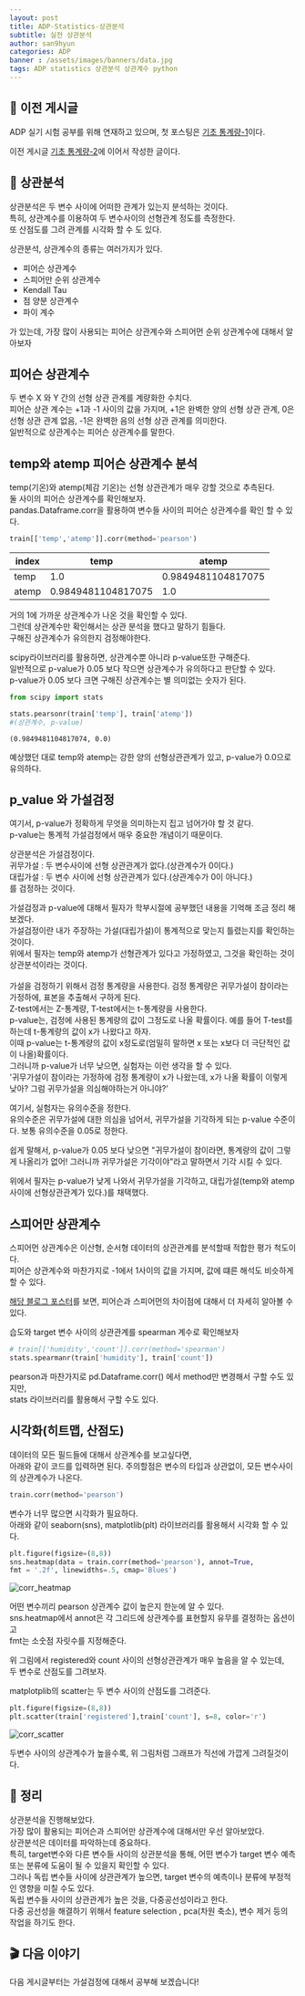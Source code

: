 ```yaml
---
layout: post
title: ADP-Statistics-상관분석
subtitle: 실전 상관분석
author: san9hyun
categories: ADP
banner : /assets/images/banners/data.jpg
tags: ADP statistics 상관분석 상관계수 python
---
```


## 🚪 이전 게시글

ADP 실기 시험 공부를 위해 연재하고 있으며,
첫 포스팅은 [기초 통계량-1](https://predictorssh.github.io/adp/2022/03/11/ADP-statistics-0.html)이다.


이전 게시글 [기초 통계량-2](https://predictorssh.github.io/adp/2022/03/13/ADP-statistics-1.html)에 이어서 작성한 글이다.

## 🔑 상관분석

상관분석은 두 변수 사이에 어떠한 관계가 있는지 분석하는 것이다.<br>
특히, 상관계수를 이용하여 두 변수사이의 선형관계 정도를 측정한다.<br>
또 산점도를 그려 관계를 시각화 할 수 도 있다.<br>

상관분석, 상관계수의 종류는 여러가지가 있다.

- 피어슨 상관계수
- 스피어만 순위 상관계수
- Kendall Tau
- 점 양분 상관계수
- 파이 계수 

가 있는데, 가장 많이 사용되는 피어슨 상관계수와 스피어먼 순위 상관계수에 대해서 알아보자
  
## 피어슨 상관계수
두 변수 X 와 Y 간의 선형 상관 관계를 계량화한 수치다. <br>
피어슨 상관 계수는 +1과 -1 사이의 값을 가지며, +1은 완벽한 양의 선형 상관 관계, 0은 선형 상관 관계 없음, -1은 완벽한 음의 선형 상관 관계를 의미한다.<br>
일반적으로 상관계수는 피어슨 상관계수를 말한다.<br>

## temp와 atemp 피어슨 상관계수 분석
temp(기온)와 atemp(체감 기온)는 선형 상관관계가 매우 강할 것으로 추측된다.<br>
둘 사이의 피어슨 상관계수를 확인해보자.<br>
pandas.Dataframe.corr을 활용하여 변수들 사이의 피어슨 상관계수를 확인 할 수 있다.
```python
train[['temp','atemp']].corr(method='pearson')
```

  |index|temp|atemp|
  |---|---|---|
  |temp|1\.0|0\.9849481104817075|
  |atemp|0\.9849481104817075|1\.0|


거의 1에 가까운 상관계수가 나온 것을 확인할 수 있다.<br>
그런데 상관계수만 확인해서는 상관 분석을 했다고 말하기 힘들다. <br>
구해진 상관계수가 유의한지 검정해야한다.<br>

scipy라이브러리를 활용하면, 상관계수뿐 아니라 p-value또한 구해준다.<br>
일반적으로 p-value가 0.05 보다 작으면 상관계수가 유의하다고 판단할 수 있다.<br>
p-value가 0.05 보다 크면 구해진 상관계수는 별 의미없는 숫자가 된다.

```python
from scipy import stats

stats.pearsonr(train['temp'], train['atemp'])
#(상관계수, p-value)
```
```text
(0.9849481104817074, 0.0)
```

예상했던 대로 temp와 atemp는 강한 양의 선형상관관계가 있고, p-value가 0.0으로 유의하다.

## p_value 와 가설검정

여기서, p-value가 정확하게 무엇을 의미하는지 집고 넘어가야 할 것 같다.<br>
p-value는 통계적 가설검정에서 매우 중요한 개념이기 때문이다.<br>

상관분석은 가설검정이다.<br>
귀무가설 : 두 변수사이에 선형 상관관계가 없다.(상관계수가 0이다.) <br>
대립가설 : 두 변수 사이에 선형 상관관계가 있다.(상관계수가 0이 아니다.) <br>
를 검정하는 것이다.<br>

가설검정과 p-value에 대해서 필자가 학부시절에 공부했던 내용을 기억해 조금 정리 해보겠다.<br>
가설검정이란 내가 주장하는 가설(대립가설)이 통계적으로 맞는지 틀렸는지를 확인하는 것이다.<br>
위에서 필자는 temp와 atemp가 선형관계가 있다고 가정하였고, 그것을 확인하는 것이 상관분석이라는 것이다.<br>
<br>
가설을 검정하기 위해서 검정 통계량을 사용한다. 검정 통계량은 귀무가설이 참이라는 가정하에, 표본을 추출해서 구하게 된다.<br>
Z-test에서는 Z-통계량, T-test에서는 t-통계량을 사용한다. 
<br>
p-value는, 검정에 사용된 통계량의 값이 그정도로 나올 확률이다. 예를 들어 T-test를 하는데 t-통계량의 값이 x가 나왔다고 하자.<br> 
이때 p-value는 t-통계량의 값이 x정도로(엄밀히 말하면 x 또는 x보다 더 극단적인 값이 나올)확률이다. <br>
그러니까 p-value가 너무 낮으면, 실험자는 이런 생각을 할 수 있다. <br>
'귀무가설이 참이라는 가정하에 검정 통계량이 x가 나왔는데, x가 나올 확률이 이렇게 낮아? 그럼 귀무가설을 의심해야하는거 아니야?' 

여기서, 실험자는 유의수준을 정한다.<br>
유의수준은 귀무가설에 대한 의심을 넘어서, 귀무가설을 기각하게 되는 p-value 수준이다. 보통 유의수준을 0.05로 정한다.<br>

쉽게 말해서, p-value가 0.05 보다 낮으면 "귀무가설이 참이라면, 통계량의 값이 그렇게  나올리가 없어! 그러니까 귀무가설은 기각이야"라고 말하면서 기각 시킬 수 있다.<br>

위에서 필자는 p-value가 낮게 나와서 귀무가설을 기각하고, 대립가설(temp와 atemp 사이에 선형상관관계가 있다.)를 채택했다.

## 스피어만 상관계수

스피어먼 상관계수은 이산형, 순서형 데이터의 상관관계를 분석할때 적합한 평가 척도이다.<br>
피어슨 상관계수와 마찬가지로 -1에서 1사이의 값을 가지며, 값에 떄른 해석도 비슷하게 할 수 있다.

[해당 블로그 포스터](https://hyen4110.tistory.com/38)를 보면, 피어슨과 스피어먼의 차이점에 대해서 더 자세히 알아볼 수 있다.


습도와 target 변수 사이의 상관관계를 spearman 계수로 확인해보자

```python
# train[['humidity','count']].corr(method='spearman') 
stats.spearmanr(train['humidity'], train['count'])
```

pearson과 마찬가지로 pd.Dataframe.corr() 에서 method만 변경해서 구할 수도 있지만,<br>
stats 라이브러리를 활용해서 구할 수도 있다.

## 시각화(히트맵, 산점도)

데이터의 모든 필드들에 대해서 상관계수를 보고싶다면,<br>
아래와 같이 코드를 입력하면 된다. 주의할점은 변수의 타입과 상관없이, 모든 변수사이의 상관계수가 나온다.<br>
```python
train.corr(method='pearson')
```

변수가 너무 많으면 시각화가 필요하다.<br>
아래와 같이 seaborn(sns), matplotlib(plt) 라이브러리를 활용해서 시각화 할 수 있다.
```python
plt.figure(figsize=(8,8))
sns.heatmap(data = train.corr(method='pearson'), annot=True, 
fmt = '.2f', linewidths=.5, cmap='Blues')
```

![corr_heatmap](/assets/images/contents/ADP_statistics/corr_heatmap.PNG)

어떤 변수끼리 pearson 상관계수 값이 높은지 한눈에 알 수 있다.<br>
sns.heatmap에서 annot은 각 그리드에 상관계수를 표현할지 유무를 결정하는 옵션이고<br>
fmt는 소숫점 자릿수를 지정해준다. 

위 그림에서 registered와 count 사이의 선형상관관계가 매우 높음을 알 수 있는데,<br>
두 변수로 산점도를 그려보자.

matplotplib의 scatter는 두 변수 사이의 산점도를 그려준다.

```python
plt.figure(figsize=(8,8))
plt.scatter(train['registered'],train['count'], s=8, color='r')
```
![corr_scatter](/assets/images/contents/ADP_statistics/corr_scatter.PNG)

두변수 사이의 상관계수가 높을수록, 위 그림처럼 그래프가 직선에 가깝게 그려질것이다.

## 📌 정리

상관분석을 진행해보았다.<br>
가장 많이 활용되는 피어슨과 스피어만 상관계수에 대해서만 우선 알아보았다.<br>
상관분석은 데이터를 파악하는데 중요하다.<br>
특히, target변수와 다른 변수들 사이의 상관분석을 통해, 어떤 변수가 target 변수 예측 또는 분류에 도움이 될 수 있을지 확인할 수 있다.<br>
그러나 독립 변수들 사이에 상관관계가 높으면, target 변수의 예측이나 분류에 부정적인 영향을 미칠 수도 있다.<br>
독립 변수들 사이의 상관관계가 높은 것을, 다중공선성이라고 한다.<br>
다중 공선성을 해결하기 위해서 feature selection , pca(차원 축소), 변수 제거 등의 작업을 하기도 한다.<br>


## 🎬 다음 이야기

다음 게시글부터는 가설검정에 대해서 공부해 보겠습니다!
